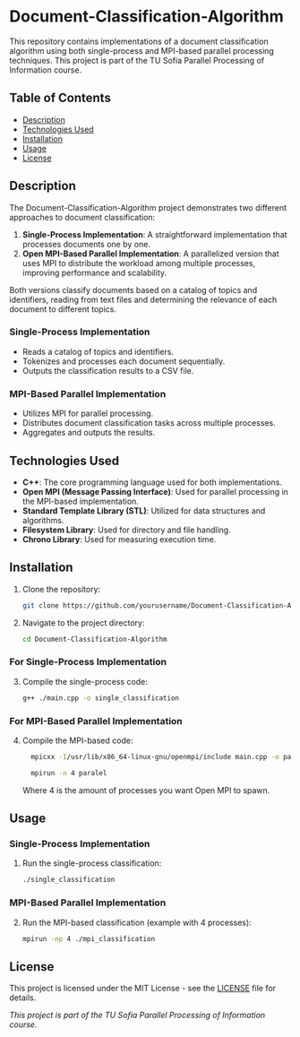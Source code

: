 # Document-Classification-Algorithm

This repository contains implementations of a document classification algorithm using both single-process and MPI-based parallel processing techniques. This project is part of the TU Sofia Parallel Processing of Information course.

## Table of Contents
- [Description](#description)
- [Technologies Used](#technologies-used)
- [Installation](#installation)
- [Usage](#usage)
- [License](#license)

## Description
The Document-Classification-Algorithm project demonstrates two different approaches to document classification:
1. **Single-Process Implementation**: A straightforward implementation that processes documents one by one.
2. **Open MPI-Based Parallel Implementation**: A parallelized version that uses MPI to distribute the workload among multiple processes, improving performance and scalability.

Both versions classify documents based on a catalog of topics and identifiers, reading from text files and determining the relevance of each document to different topics.

### Single-Process Implementation
- Reads a catalog of topics and identifiers.
- Tokenizes and processes each document sequentially.
- Outputs the classification results to a CSV file.

### MPI-Based Parallel Implementation
- Utilizes MPI for parallel processing.
- Distributes document classification tasks across multiple processes.
- Aggregates and outputs the results.

## Technologies Used
- **C++**: The core programming language used for both implementations.
- **Open MPI (Message Passing Interface)**: Used for parallel processing in the MPI-based implementation.
- **Standard Template Library (STL)**: Utilized for data structures and algorithms.
- **Filesystem Library**: Used for directory and file handling.
- **Chrono Library**: Used for measuring execution time.

## Installation
1. Clone the repository:
    ```sh
    git clone https://github.com/yourusername/Document-Classification-Algorithm.git
    ```
2. Navigate to the project directory:
    ```sh
    cd Document-Classification-Algorithm
    ```

### For Single-Process Implementation
3. Compile the single-process code:
    ```sh
    g++ ./main.cpp -o single_classification
    ```

### For MPI-Based Parallel Implementation
4. Compile the MPI-based code:
    ```sh
      mpicxx -I/usr/lib/x86_64-linux-gnu/openmpi/include main.cpp -o parallel
    ```
    ```sh
      mpirun -n 4 paralel
    ```
    Where 4 is the amount of processes you want Open MPI to spawn.

## Usage
### Single-Process Implementation
1. Run the single-process classification:
    ```sh
    ./single_classification
    ```

### MPI-Based Parallel Implementation
2. Run the MPI-based classification (example with 4 processes):
    ```sh
    mpirun -np 4 ./mpi_classification
    ```

## License
This project is licensed under the MIT License - see the [LICENSE](LICENSE) file for details.


*This project is part of the TU Sofia Parallel Processing of Information course.*
